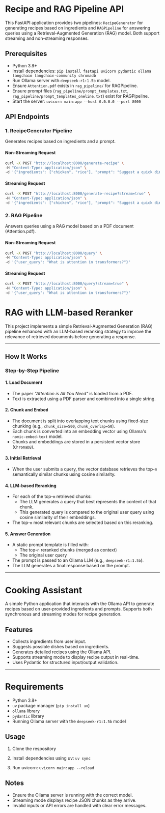 # Recipe and RAG Pipeline API

This FastAPI application provides two pipelines: `RecipeGenerator` for generating recipes based on ingredients and `RAGPipeline` for answering queries using a Retrieval-Augmented Generation (RAG) model. Both support streaming and non-streaming responses.

## Prerequisites

- Python 3.8+
- Install dependencies: `pip install fastapi uvicorn pydantic ollama langchain langchain-community chromadb`
- Run Ollama server with `deepseek-r1:1.5b` model.
- Ensure `Attention.pdf` exists in `rag_pipeline/` for RAGPipeline.
- Ensure prompt files (`rag_pipeline/prompt_templates.txt`, `rag_pipeline/prompt_templates_oneline.txt`) exist for RAGPipeline.
- Start the server: `uvicorn main:app --host 0.0.0.0 --port 8000`

## API Endpoints

### 1. RecipeGenerator Pipeline

Generates recipes based on ingredients and a prompt.

#### Non-Streaming Request

```bash
curl -X POST "http://localhost:8000/generate-recipe" \
-H "Content-Type: application/json" \
-d '{"ingredients": ["chicken", "rice"], "prompt": "Suggest a quick dinner recipe"}'
```

#### Streaming Request

```bash
curl -X POST "http://localhost:8000/generate-recipe?stream=true" \
-H "Content-Type: application/json" \
-d '{"ingredients": ["chicken", "rice"], "prompt": "Suggest a quick dinner recipe"}'
```

### 2. RAG Pipeline

Answers queries using a RAG model based on a PDF document (Attention.pdf).

#### Non-Streaming Request

```bash
curl -X POST "http://localhost:8000/query" \
-H "Content-Type: application/json" \
-d '{"user_query": "What is attention in transformers?"}'
```

#### Streaming Request

```bash
curl -X POST "http://localhost:8000/query?stream=true" \
-H "Content-Type: application/json" \
-d '{"user_query": "What is attention in transformers?"}'
```

# RAG with LLM-based Reranker

This project implements a simple Retrieval-Augmented Generation (RAG) pipeline enhanced with an LLM-based reranking strategy to improve the relevance of retrieved documents before generating a response.

---

## How It Works

### Step-by-Step Pipeline

#### 1. **Load Document**

- The paper _"Attention is All You Need"_ is loaded from a PDF.
- Text is extracted using a PDF parser and combined into a single string.

#### 2. **Chunk and Embed**

- The document is split into overlapping text chunks using fixed-size chunking (e.g., `chunk_size=500`, `chunk_overlap=50`).
- Each chunk is converted into an embedding vector using Ollama's `nomic-embed-text` model.
- Chunks and embeddings are stored in a persistent vector store (`ChromaDB`).

#### 3. **Initial Retrieval**

- When the user submits a query, the vector database retrieves the top-`m` semantically similar chunks using cosine similarity.

#### 4. **LLM-based Reranking**

- For each of the top-`m` retrieved chunks:
  - The LLM generates a query that best represents the content of that chunk.
  - This generated query is compared to the original user query using cosine similarity of their embeddings.
- The top-`n` most relevant chunks are selected based on this reranking.

#### 5. **Answer Generation**

- A static prompt template is filled with:
  - The top-`n` reranked chunks (merged as context)
  - The original user query
- The prompt is passed to an Ollama LLM (e.g., `deepseek-r1:1.5b`).
- The LLM generates a final response based on the prompt.

---

# Cooking Assistant

A simple Python application that interacts with the Ollama API to generate recipes based on user-provided ingredients and prompts. Supports both synchronous and streaming modes for recipe generation.

## Features

- Collects ingredients from user input.
- Suggests possible dishes based on ingredients.
- Generates detailed recipes using the Ollama API.
- Supports streaming mode to display recipe output in real-time.
- Uses Pydantic for structured input/output validation.

---

# Requirements

- Python 3.8+
- `uv` package manager (`pip install uv`)
- `ollama` library
- `pydantic` library
- Running Ollama server with the `deepseek-r1:1.5b` model

## Usage

1. Clone the respository

2. Install dependencies using uv: `uv sync`

3. Run uvicorn: `uvicorn main:app --reload`

## Notes

- Ensure the Ollama server is running with the correct model.
- Streaming mode displays recipe JSON chunks as they arrive.
- Invalid inputs or API errors are handled with clear error messages.

```

```
